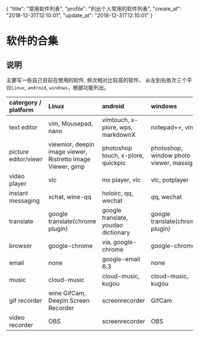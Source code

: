 {
  "title": "常用软件列表",
  "profile": "列出个人常用的软件列表",
  "create_at": "2018-12-31T12:10:01",
  "update_at": "2018-12-31T12:10:01"
}
# 软件的合集

## 说明
主要写一些自己目前在使用的软件, 频次相对比较高的软件，
从左到右依次三个平台`Linux`, `android`, `windows`，根据功能列出。

catergory / platform     | Linux                                                       | android                                | windows                                        |
|:-----------------------|:------------------------------------------------------------|:---------------------------------------|:-----------------------------------------------|
| text editor            | vim,  Mousepad, nano                                        | vimtouch, x-plore, wps, markdownX      | notepad++, vim                                 |
| picture editor/viewr   | viewnior, deepin image viewer, Ristretto Image Viewer, gimp | photoshop touch, x-plore, quickpic     | photoshop, window photo viewer, massigra       |
| video player           | vlc                                                         | mx player, vlc                         | vlc, potplayer                                 |
| instant messaging      | xchat, wine-qq                                              | holoirc, qq, wechat                    | qq, wechat                                     |
| translate              | google translate(chrome plugin)                             | google translate, youdao dictionary    | google translate(chrome plugin)                |
| browser                | google-chrome                                               | via, google-chrome                     | google-chrome                                  |
| email                  | none                                                        | google-email 6.3                       | none                                           |
| music                  | cloud-music                                                 | cloud-music, kugou                     | cloud-music, kugou                             |
| gif recorder           | wine GifCam, Deepin Screen Recorder                         | screenrecorder                         | GifCam                                         |
| video recorder         | OBS                                                         | screenrecorder                         | OBS                                            |
